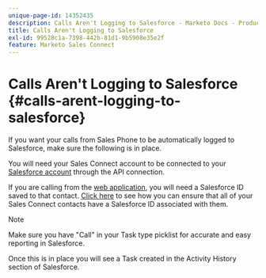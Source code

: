 ```yaml
---
unique-page-id: 14352435
description: Calls Aren't Logging to Salesforce - Marketo Docs - Product Documentation
title: Calls Aren't Logging to Salesforce
exl-id: 99528c1a-7398-442b-81d1-9b5908e35e2f
feature: Marketo Sales Connect
---
```

# Calls Aren't Logging to Salesforce {#calls-arent-logging-to-salesforce}

If you want your calls from Sales Phone to be automatically logged to Salesforce, make sure the following is in place.

You will need your Sales Connect account to be connected to your [Salesforce account](/help/marketo/product-docs/marketo-sales-connect/crm/salesforce-integration/connect-your-sales-connect-account-to-salesforce.md) through the API connection.

If you are calling from the [web application](https://toutapp.com/login), you will need a Salesforce ID saved to that contact. [Click here](/help/marketo/product-docs/marketo-sales-connect/crm/salesforce-customization/import-a-salesforce-id-into-sales-connect.md) to see how you can ensure that all of your Sales Connect contacts have a Salesforce ID associated with them.

>[!NOTE]
>
>Make sure you have "Call" in your Task type picklist for accurate and easy reporting in Salesforce.

Once this is in place you will see a Task created in the Activity History section of Salesforce.
